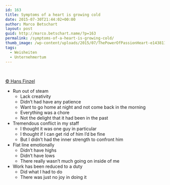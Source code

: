 ```yaml
---
id: 163
title: Symptoms of a heart is growing cold
date: 2015-07-30T21:44:02+00:00
author: Marco Betschart
layout: post
guid: http://marco.betschart.name/?p=163
permalink: /symptoms-of-a-heart-is-growing-cold/
thumb_image: /wp-content/uploads/2015/07/ThePowerOfPassionHeart-e1438111662908-256x256.jpg
tags:
  - Weisheiten
  - Unternehmertum
---
```

&nbsp;

[© Hans Finzel](http://www.hansfinzel.com/episode-15-reviving-the-leaders-heart-an-interview-with-peter-pendell/)

  * Run out of steam 
      * Lack creativity
      * Didn&#8217;t had have any patience
      * Want to go home at night and not come back in the morning
      * Everything was a chore
      * Not the delight that it had been in the past
  * Tremendous conflict in my staff 
      * I thought it was one guy in particular
      * I thought if I can get rid of him I&#8217;d be fine
      * But I didn&#8217;t had the inner strength to confront him
  * Flat line emotionally 
      * Didn&#8217;t have highs
      * Didn&#8217;t have lows
      * There really wasn&#8217;t much going on inside of me
  * Work has been reduced to a duty 
      * Did what I had to do
      * There was just no joy in doing it